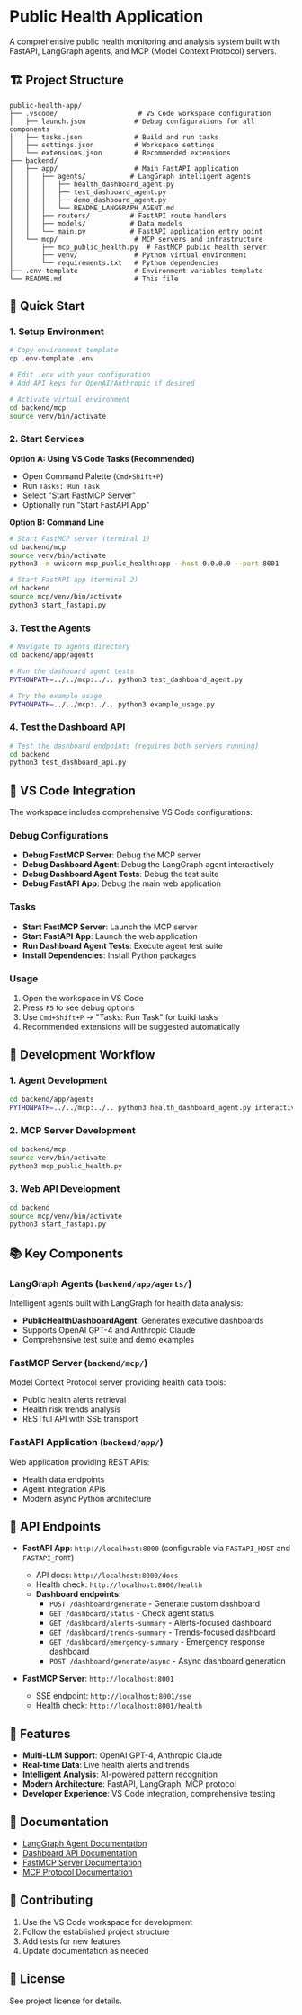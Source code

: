 # Public Health Application

A comprehensive public health monitoring and analysis system built with FastAPI, LangGraph agents, and MCP (Model Context Protocol) servers.

## 🏗️ Project Structure

```
public-health-app/
├── .vscode/                    # VS Code workspace configuration
│   ├── launch.json            # Debug configurations for all components
│   ├── tasks.json             # Build and run tasks
│   ├── settings.json          # Workspace settings
│   └── extensions.json        # Recommended extensions
├── backend/
│   ├── app/                   # Main FastAPI application
│   │   ├── agents/           # LangGraph intelligent agents
│   │   │   ├── health_dashboard_agent.py
│   │   │   ├── test_dashboard_agent.py
│   │   │   ├── demo_dashboard_agent.py
│   │   │   └── README_LANGGRAPH_AGENT.md
│   │   ├── routers/          # FastAPI route handlers
│   │   ├── models/           # Data models
│   │   └── main.py           # FastAPI application entry point
│   └── mcp/                   # MCP servers and infrastructure
│       ├── mcp_public_health.py  # FastMCP public health server
│       ├── venv/              # Python virtual environment
│       └── requirements.txt   # Python dependencies
├── .env-template              # Environment variables template
└── README.md                  # This file
```

## 🚀 Quick Start

### 1. Setup Environment

```bash
# Copy environment template
cp .env-template .env

# Edit .env with your configuration
# Add API keys for OpenAI/Anthropic if desired

# Activate virtual environment
cd backend/mcp
source venv/bin/activate
```

### 2. Start Services

**Option A: Using VS Code Tasks (Recommended)**

- Open Command Palette (`Cmd+Shift+P`)
- Run `Tasks: Run Task`
- Select "Start FastMCP Server"
- Optionally run "Start FastAPI App"

**Option B: Command Line**

```bash
# Start FastMCP server (terminal 1)
cd backend/mcp
source venv/bin/activate
python3 -m uvicorn mcp_public_health:app --host 0.0.0.0 --port 8001

# Start FastAPI app (terminal 2)
cd backend
source mcp/venv/bin/activate
python3 start_fastapi.py
```

### 3. Test the Agents

```bash
# Navigate to agents directory
cd backend/app/agents

# Run the dashboard agent tests
PYTHONPATH=../../mcp:../.. python3 test_dashboard_agent.py

# Try the example usage
PYTHONPATH=../../mcp:../.. python3 example_usage.py
```

### 4. Test the Dashboard API

```bash
# Test the dashboard endpoints (requires both servers running)
cd backend
python3 test_dashboard_api.py
```

## 🔧 VS Code Integration

The workspace includes comprehensive VS Code configurations:

### Debug Configurations

- **Debug FastMCP Server**: Debug the MCP server
- **Debug Dashboard Agent**: Debug the LangGraph agent interactively
- **Debug Dashboard Agent Tests**: Debug the test suite
- **Debug FastAPI App**: Debug the main web application

### Tasks

- **Start FastMCP Server**: Launch the MCP server
- **Start FastAPI App**: Launch the web application
- **Run Dashboard Agent Tests**: Execute agent test suite
- **Install Dependencies**: Install Python packages

### Usage

1. Open the workspace in VS Code
2. Press `F5` to see debug options
3. Use `Cmd+Shift+P` → "Tasks: Run Task" for build tasks
4. Recommended extensions will be suggested automatically

## 🧪 Development Workflow

### 1. Agent Development

```bash
cd backend/app/agents
PYTHONPATH=../../mcp:../.. python3 health_dashboard_agent.py interactive
```

### 2. MCP Server Development

```bash
cd backend/mcp
source venv/bin/activate
python3 mcp_public_health.py
```

### 3. Web API Development

```bash
cd backend
source mcp/venv/bin/activate
python3 start_fastapi.py
```

## 📚 Key Components

### LangGraph Agents (`backend/app/agents/`)

Intelligent agents built with LangGraph for health data analysis:

- **PublicHealthDashboardAgent**: Generates executive dashboards
- Supports OpenAI GPT-4 and Anthropic Claude
- Comprehensive test suite and demo examples

### FastMCP Server (`backend/mcp/`)

Model Context Protocol server providing health data tools:

- Public health alerts retrieval
- Health risk trends analysis
- RESTful API with SSE transport

### FastAPI Application (`backend/app/`)

Web application providing REST APIs:

- Health data endpoints
- Agent integration APIs
- Modern async Python architecture

## 🔌 API Endpoints

- **FastAPI App**: `http://localhost:8000` (configurable via `FASTAPI_HOST` and `FASTAPI_PORT`)

  - API docs: `http://localhost:8000/docs`
  - Health check: `http://localhost:8000/health`
  - **Dashboard endpoints**:
    - `POST /dashboard/generate` - Generate custom dashboard
    - `GET /dashboard/status` - Check agent status
    - `GET /dashboard/alerts-summary` - Alerts-focused dashboard
    - `GET /dashboard/trends-summary` - Trends-focused dashboard
    - `GET /dashboard/emergency-summary` - Emergency response dashboard
    - `POST /dashboard/generate/async` - Async dashboard generation

- **FastMCP Server**: `http://localhost:8001`
  - SSE endpoint: `http://localhost:8001/sse`
  - Health check: `http://localhost:8001/health`

## 🌟 Features

- **Multi-LLM Support**: OpenAI GPT-4, Anthropic Claude
- **Real-time Data**: Live health alerts and trends
- **Intelligent Analysis**: AI-powered pattern recognition
- **Modern Architecture**: FastAPI, LangGraph, MCP protocol
- **Developer Experience**: VS Code integration, comprehensive testing

## 📖 Documentation

- [LangGraph Agent Documentation](backend/app/agents/README_LANGGRAPH_AGENT.md)
- [Dashboard API Documentation](backend/app/routers/README_DASHBOARD_API.md)
- [FastMCP Server Documentation](backend/mcp/README_FastMCP.md)
- [MCP Protocol Documentation](backend/mcp/README.md)

## 🤝 Contributing

1. Use the VS Code workspace for development
2. Follow the established project structure
3. Add tests for new features
4. Update documentation as needed

## 📄 License

See project license for details.
